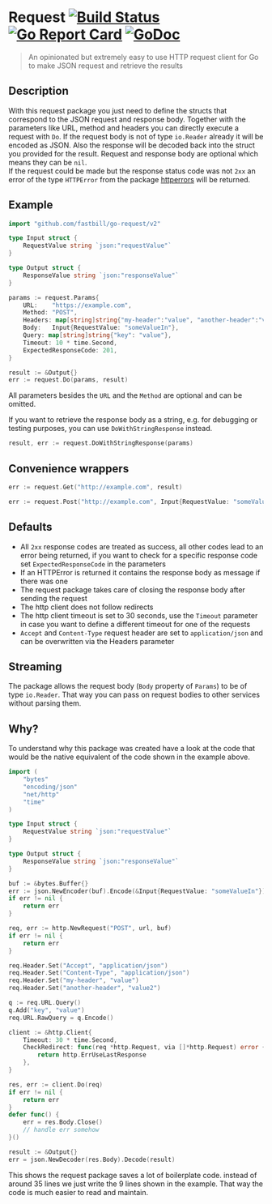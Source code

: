 # Request [![Build Status](https://travis-ci.com/fastbill/go-request.svg?branch=master)](https://travis-ci.com/fastbill/go-request) [![Go Report Card](https://goreportcard.com/badge/github.com/fastbill/go-request)](https://goreportcard.com/report/github.com/fastbill/go-request) [![GoDoc](https://godoc.org/github.com/fastbill/go-request?status.svg)](https://godoc.org/github.com/fastbill/go-request)

> An opinionated but extremely easy to use HTTP request client for Go to make JSON request and retrieve the results

## Description
With this request package you just need to define the structs that correspond to the JSON request and response body. Together with the parameters like URL, method and headers you can directly execute a request with `Do`. If the request body is not of type `io.Reader` already it will be encoded as JSON. Also the response will be decoded back into the struct you provided for the result. Request and response body are optional which means they can be `nil`.  
If the request could be made but the response status code was not `2xx` an error of the type `HTTPError` from the package [httperrors](https://github.com/fastbill/go-httperrors) will be returned.

## Example
```go
import "github.com/fastbill/go-request/v2"

type Input struct {
	RequestValue string `json:"requestValue"`
}

type Output struct {
	ResponseValue string `json:"responseValue"`
}

params := request.Params{
    URL:    "https://example.com",
    Method: "POST",
    Headers: map[string]string{"my-header":"value", "another-header":"value2"},
    Body:   Input{RequestValue: "someValueIn"},
    Query: map[string]string{"key": "value"},
    Timeout: 10 * time.Second,
    ExpectedResponseCode: 201,
}

result := &Output{}
err := request.Do(params, result)
```
All parameters besides the `URL` and the `Method` are optional and can be omitted.

If you want to retrieve the response body as a string, e.g. for debugging or testing purposes, you can use `DoWithStringResponse` instead.
```go
result, err := request.DoWithStringResponse(params)
```

## Convenience wrappers
```go
err := request.Get("http://example.com", result)

err := request.Post("http://example.com", Input{RequestValue: "someValueIn"}, result)
```

## Defaults
* All `2xx` response codes are treated as success, all other codes lead to an error being returned, if you want to check for a specific response code set `ExpectedResponseCode` in the parameters
* If an HTTPError is returned it contains the response body as message if there was one
* The request package takes care of closing the response body after sending the request
* The http client does not follow redirects
* The http client timeout is set to 30 seconds, use the `Timeout` parameter in case you want to define a different timeout for one of the requests
* `Accept` and `Content-Type` request header are set to `application/json` and can be overwritten via the Headers parameter

## Streaming
The package allows the request body (`Body` property of `Params`) to be of type `io.Reader`. That way you can pass on request bodies to other services without parsing them.

## Why?
To understand why this package was created have a look at the code that would be the native equivalent of the code shown in the example above.
```go
import (
	"bytes"
	"encoding/json"
	"net/http"
	"time"
)

type Input struct {
	RequestValue string `json:"requestValue"`
}

type Output struct {
	ResponseValue string `json:"responseValue"`
}

buf := &bytes.Buffer{}
err := json.NewEncoder(buf).Encode(&Input{RequestValue: "someValueIn"})
if err != nil {
    return err
}

req, err := http.NewRequest("POST", url, buf)
if err != nil {
    return err
}

req.Header.Set("Accept", "application/json")
req.Header.Set("Content-Type", "application/json")
req.Header.Set("my-header", "value")
req.Header.Set("another-header", "value2")

q := req.URL.Query()
q.Add("key", "value")
req.URL.RawQuery = q.Encode()

client := &http.Client{
    Timeout: 30 * time.Second,
    CheckRedirect: func(req *http.Request, via []*http.Request) error {
        return http.ErrUseLastResponse
    },
}

res, err := client.Do(req)
if err != nil {
    return err
}
defer func() {
    err = res.Body.Close()
    // handle err somehow
}()

result := &Output{}
err = json.NewDecoder(res.Body).Decode(result)
```
This shows the request package saves a lot of boilerplate code. instead of around 35 lines we just write the 9 lines shown in the example. That way the code is much easier to read and maintain.
